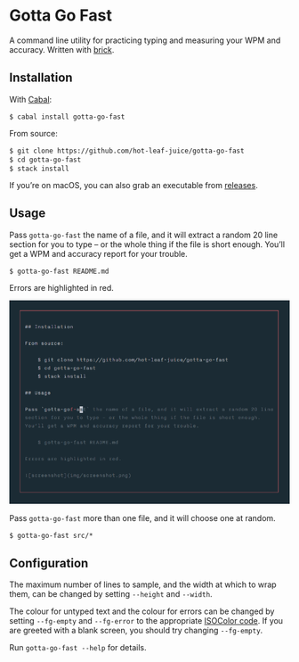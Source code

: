 # Gotta Go Fast

A command line utility for practicing typing and measuring your WPM and
accuracy. Written with [brick](https://github.com/jtdaugherty/brick).

## Installation

With [Cabal](https://wiki.haskell.org/Cabal/How_to_install_a_Cabal_package):

    $ cabal install gotta-go-fast

From source:

    $ git clone https://github.com/hot-leaf-juice/gotta-go-fast
    $ cd gotta-go-fast
    $ stack install

If you’re on macOS, you can also grab an executable from
[releases](https://github.com/hot-leaf-juice/gotta-go-fast/releases).

## Usage

Pass `gotta-go-fast` the name of a file, and it will extract a random 20 line
section for you to type – or the whole thing if the file is short enough.
You’ll get a WPM and accuracy report for your trouble.

    $ gotta-go-fast README.md

Errors are highlighted in red.

![screenshot](img/screenshot.png)

Pass `gotta-go-fast` more than one file, and it will choose one at random.

    $ gotta-go-fast src/*

## Configuration

The maximum number of lines to sample, and the width at which to wrap them, can
be changed by setting `--height` and `--width`.

The colour for untyped text and the colour for errors can be changed by setting
`--fg-empty` and `--fg-error` to the appropriate [ISOColor
code](https://hackage.haskell.org/package/vty-5.15.1/docs/Graphics-Vty-Attributes.html#t:Color).
If you are greeted with a blank screen, you should try changing `--fg-empty`.

Run `gotta-go-fast --help` for details.
